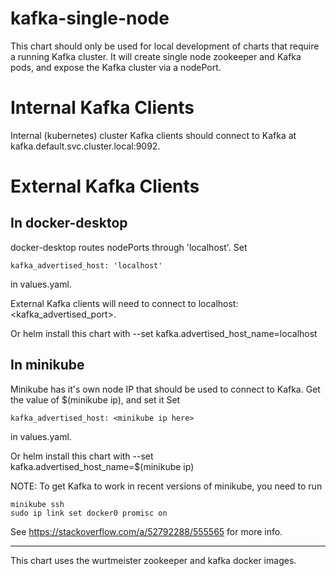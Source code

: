  # kafka-single-node

This chart should only be used for local development of charts that require a running
Kafka cluster.  It will create single node zookeeper and Kafka pods, and expose
the Kafka cluster via a nodePort.

# Internal Kafka Clients

Internal (kubernetes) cluster Kafka clients should connect to Kafka at
kafka.default.svc.cluster.local:9092.

# External Kafka Clients

## In docker-desktop
docker-desktop routes nodePorts through 'localhost'.
Set

    kafka_advertised_host: 'localhost'

in values.yaml.

External Kafka clients will need to connect to localhost:<kafka_advertised_port>.

Or helm install this chart with --set kafka.advertised_host_name=localhost

## In minikube
Minikube has it's own node IP that should be used to connect to Kafka.
Get the value of $(minikube ip), and set it
Set

    kafka_advertised_host: <minikube ip here>

in values.yaml.

Or helm install this chart with --set kafka.advertised_host_name=$(minikube ip)


NOTE: To get Kafka to work in recent versions of minikube, you need to run

 ```
minikube ssh
sudo ip link set docker0 promisc on
 ```

 See https://stackoverflow.com/a/52792288/555565 for more info.


---
This chart uses the wurtmeister zookeeper and kafka docker images.
